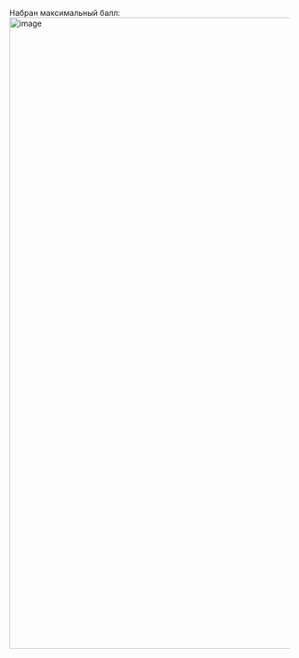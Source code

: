 Набран максимальный балл:
<img width="1136" alt="image" src="https://github.com/touge13/algorithmsAndDataStructures/assets/76101411/80f6f91e-af8d-4a0e-ae29-61027cc27842">
